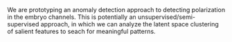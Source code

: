We are prototyping an anomaly detection approach to detecting polarization in the embryo channels. This is potentially an unsupervised/semi-supervised approach, in which we can analyze the latent space clustering of salient features to seach for meaningful patterns. 
